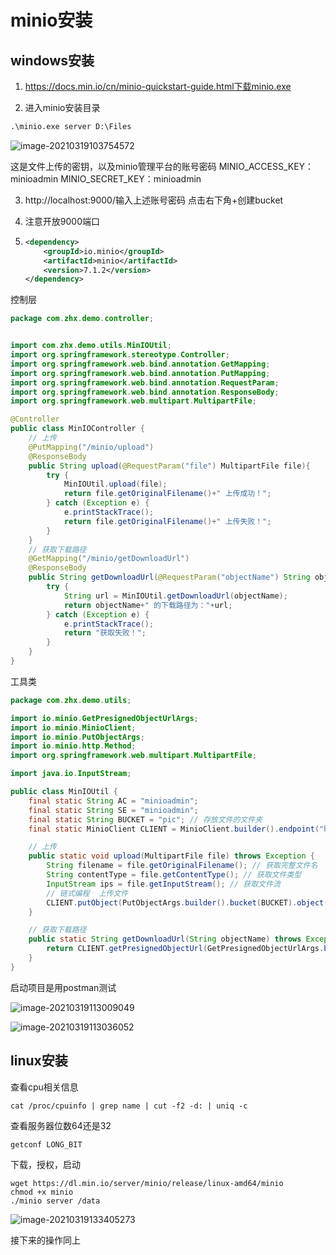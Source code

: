 # minio安装



## windows安装

1. https://docs.min.io/cn/minio-quickstart-guide.html下载minio.exe

2. 进入minio安装目录

```xml
.\minio.exe server D:\Files
```

![image-20210319103754572](https://zhanghx.oss-cn-beijing.aliyuncs.com/typora300carimage-20210319103754572.png)

这是文件上传的密钥，以及minio管理平台的账号密码
MINIO_ACCESS_KEY：minioadmin
MINIO_SECRET_KEY：minioadmin

3. http://localhost:9000/输入上述账号密码 点击右下角+创建bucket

4. 注意开放9000端口

5. ```xml
   <dependency>
       <groupId>io.minio</groupId>
       <artifactId>minio</artifactId>
       <version>7.1.2</version>
   </dependency>
   ```

控制层

```java
package com.zhx.demo.controller;


import com.zhx.demo.utils.MinIOUtil;
import org.springframework.stereotype.Controller;
import org.springframework.web.bind.annotation.GetMapping;
import org.springframework.web.bind.annotation.PutMapping;
import org.springframework.web.bind.annotation.RequestParam;
import org.springframework.web.bind.annotation.ResponseBody;
import org.springframework.web.multipart.MultipartFile;

@Controller
public class MinIOController {
    // 上传
    @PutMapping("/minio/upload")
    @ResponseBody
    public String upload(@RequestParam("file") MultipartFile file){
        try {
            MinIOUtil.upload(file);
            return file.getOriginalFilename()+" 上传成功！";
        } catch (Exception e) {
            e.printStackTrace();
            return file.getOriginalFilename()+" 上传失败！";
        }
    }
    // 获取下载路径
    @GetMapping("/minio/getDownloadUrl")
    @ResponseBody
    public String getDownloadUrl(@RequestParam("objectName") String objectName){
        try {
            String url = MinIOUtil.getDownloadUrl(objectName);
            return objectName+" 的下载路径为："+url;
        } catch (Exception e) {
            e.printStackTrace();
            return "获取失败！";
        }
    }
}
```

工具类

```java
package com.zhx.demo.utils;

import io.minio.GetPresignedObjectUrlArgs;
import io.minio.MinioClient;
import io.minio.PutObjectArgs;
import io.minio.http.Method;
import org.springframework.web.multipart.MultipartFile;

import java.io.InputStream;

public class MinIOUtil {
    final static String AC = "minioadmin";
    final static String SE = "minioadmin";
    final static String BUCKET = "pic"; // 存放文件的文件夹
    final static MinioClient CLIENT = MinioClient.builder().endpoint("http://localhost:9000/").credentials(AC, SE).build(); // 单例创建一个MinIO客户端对象

    // 上传
    public static void upload(MultipartFile file) throws Exception {
        String filename = file.getOriginalFilename(); // 获取完整文件名
        String contentType = file.getContentType(); // 获取文件类型
        InputStream ips = file.getInputStream(); // 获取文件流
        // 链式编程  上传文件
        CLIENT.putObject(PutObjectArgs.builder().bucket(BUCKET).object(filename).stream(ips, -1, 5 * 1024 * 1024 * 1024L).contentType(contentType).build());
    }

    // 获取下载路径
    public static String getDownloadUrl(String objectName) throws Exception {
        return CLIENT.getPresignedObjectUrl(GetPresignedObjectUrlArgs.builder().object(objectName).method(Method.GET).bucket(BUCKET).build());
    }
}
```

启动项目是用postman测试

![image-20210319113009049](https://zhanghx.oss-cn-beijing.aliyuncs.com/typora300carimage-20210319113009049.png)

![image-20210319113036052](https://zhanghx.oss-cn-beijing.aliyuncs.com/typora300carimage-20210319113036052.png)

## linux安装

查看cpu相关信息

```
cat /proc/cpuinfo | grep name | cut -f2 -d: | uniq -c           
```

查看服务器位数64还是32

```
getconf LONG_BIT 
```

下载，授权，启动

```
wget https://dl.min.io/server/minio/release/linux-amd64/minio   
chmod +x minio
./minio server /data
```



![image-20210319133405273](https://zhanghx.oss-cn-beijing.aliyuncs.com/typora300carimage-20210319133405273.png)

接下来的操作同上